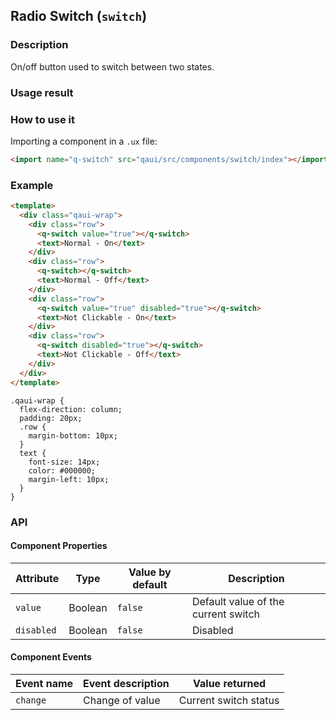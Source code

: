 ## Radio Switch (`switch`)

### Description

On/off button used to switch between two states.

### Usage result

<preview url="https://editor.quickapp.cn/preview/2011/sL/2011sL1yEg08/build/pages/switch"/>

### How to use it

Importing a component in a `.ux` file:

```html
<import name="q-switch" src="qaui/src/components/switch/index"></import>
```

### Example

```html
<template>
  <div class="qaui-wrap">
    <div class="row">
      <q-switch value="true"></q-switch>
      <text>Normal - On</text>
    </div>
    <div class="row">
      <q-switch></q-switch>
      <text>Normal - Off</text>
    </div>
    <div class="row">
      <q-switch value="true" disabled="true"></q-switch>
      <text>Not Clickable - On</text>
    </div>
    <div class="row">
      <q-switch disabled="true"></q-switch>
      <text>Not Clickable - Off</text>
    </div>
  </div>
</template>
```

```less
.qaui-wrap {
  flex-direction: column;
  padding: 20px;
  .row {
    margin-bottom: 10px;
  }
  text {
    font-size: 14px;
    color: #000000;
    margin-left: 10px;
  }
}
```

### API

#### Component Properties

| Attribute  | Type    | Value by default | Description                         |
| ---------- | ------- | ---------------- | ----------------------------------- |
| `value`    | Boolean | `false`          | Default value of the current switch |
| `disabled` | Boolean | `false`          | Disabled                            |

#### Component Events

| Event name | Event description | Value returned        |
| ---------- | ----------------- | --------------------- |
| `change`   | Change of value   | Current switch status |
